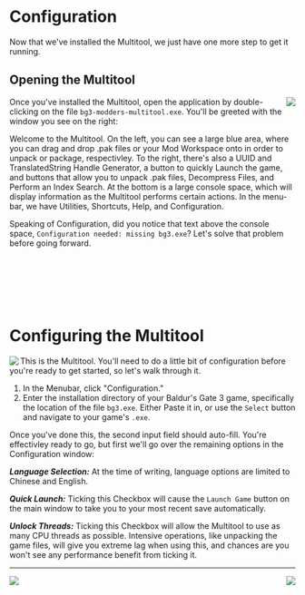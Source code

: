 # Configuration
Now that we've installed the Multitool, we just have one more step to get it running.

## Opening the Multitool
<img src="https://i.imgur.com/3pYfGAK.png" align="right">

Once you've installed the Multitool, open the application by double-clicking on the file `bg3-modders-multitool.exe`. You'll be greeted with the window you see on the right:

Welcome to the Multitool. On the left, you can see a large blue area, where you can drag and drop .pak files or your Mod Workspace onto in order to unpack or package, respectivley. To the right, there's also a UUID and TranslatedString Handle Generator, a button to quickly Launch the game, and buttons that allow you to unpack  .pak files, Decompress Files, and Perform an Index Search. At the bottom is a large console space, which will display information as the Multitool performs certain actions. In the menu-bar, we have Utilities, Shortcuts, Help, and Configuration.

Speaking of Configuration, did you notice that text above the console space, `Configuration needed: missing bg3.exe`? Let's solve that problem before going forward.

<br /><br /><br /><br /><br />

# Configuring the Multitool

<img src="https://i.imgur.com/5gJAJIQ.png" align="left">

This is the Multitool. You'll need to do a little bit of configuration before you're ready to get started, so let's walk through it.

1. In the Menubar, click "Configuration."
2. Enter the installation directory of your Baldur's Gate 3 game, specifically the location of the file `bg3.exe`. Either Paste it in, or use the `Select` button and navigate to your game's `.exe`.

Once you've done this, the second input field should auto-fill. You're effectivley ready to go, but first we'll go over the remaining options in the Configuration window:

***Language Selection:*** At the time of writing, language options are limited to Chinese and English.

***Quick Launch:*** Ticking this Checkbox will cause the `Launch Game` button on the main window to take you to your most recent save automatically.

***Unlock Threads:*** Ticking this Checkbox will allow the Multitool to use as many CPU threads as possible. Intensive operations, like unpacking the game files, will give you extreme lag when using this, and chances are you won't see any performance benefit from ticking it.

---

[<img align="left" src="https://img.shields.io/static/v1?label=Previous&message=Getting+Started&color=blue&style=for-the-badge">](https://github.com/BG3-Community-Library-Team/BG3-Community-Library/wiki/A-Modder's-Guide-to-Git) [<img align="right" src="https://img.shields.io/badge/Next-General_Usage-2ea44f?style=for-the-badge">](https://github.com/ShinyHobo/BG3-Modders-Multitool/wiki/General-Usage)
